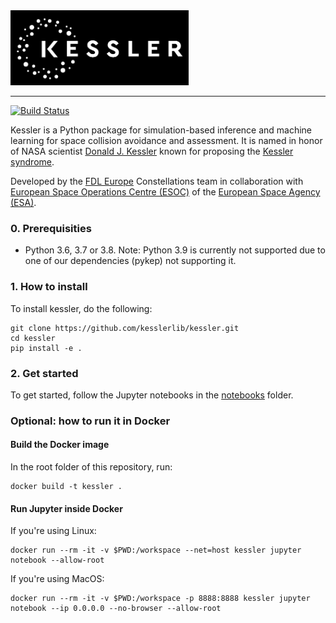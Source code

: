 <div align="left">
  <a href="https://github.com/kesslerlib/kessler"> <img height="120px" src="docs/kessler_logo.png"></a>
</div>

-----------------------------------------
[![Build Status](https://github.com/kesslerlib/kessler/workflows/build/badge.svg)](https://github.com/kesslerlib/kessler/actions)

Kessler is a Python package for simulation-based inference and machine learning for space collision avoidance and assessment. It is named in honor of NASA scientist [Donald J. Kessler](https://en.wikipedia.org/wiki/Donald_J._Kessler) known for proposing the [Kessler syndrome](https://en.wikipedia.org/wiki/Kessler_syndrome).

Developed by the [FDL Europe](https://fdleurope.org/) Constellations team in collaboration with [European Space Operations Centre (ESOC)](http://www.esa.int/esoc) of the [European Space Agency (ESA)](http://www.esa.int).


### 0. Prerequisities

- Python 3.6, 3.7 or 3.8. Note: Python 3.9 is currently not supported due to one of our dependencies (pykep) not supporting it.

### 1. How to install

To install kessler, do the following:

```
git clone https://github.com/kesslerlib/kessler.git
cd kessler
pip install -e .
```

### 2. Get started

To get started, follow the Jupyter notebooks in the [notebooks](https://github.com/kesslerlib/kessler/-/tree/master/notebooks) folder.


### Optional: how to run it in Docker

#### Build the Docker image

In the root folder of this repository, run:
```
docker build -t kessler .
```

#### Run Jupyter inside Docker

If you're using Linux:
```
docker run --rm -it -v $PWD:/workspace --net=host kessler jupyter notebook --allow-root
```

If you're using MacOS:
```
docker run --rm -it -v $PWD:/workspace -p 8888:8888 kessler jupyter notebook --ip 0.0.0.0 --no-browser --allow-root
```
